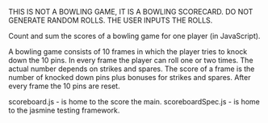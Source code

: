 THIS IS NOT A BOWLING GAME, IT IS A BOWLING SCORECARD. DO NOT GENERATE RANDOM ROLLS. THE USER INPUTS THE ROLLS.

Count and sum the scores of a bowling game for one player (in JavaScript).

A bowling game consists of 10 frames in which the player tries to knock down the 10 pins. In every frame the player can roll one or two times. The actual number depends on strikes and spares. The score of a frame is the number of knocked down pins plus bonuses for strikes and spares. After every frame the 10 pins are reset.

scoreboard.js - is home to the score the main.
scoreboardSpec.js - is home to the jasmine testing framework.
